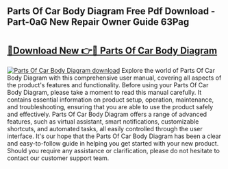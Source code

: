 ## Parts Of Car Body Diagram Free Pdf Download - Part-0aG New Repair Owner Guide 63Pag

# <h2><a href="http://dfnspr.blite.top/?on=Parts+Of+Car+Body+Diagram">🔗Download New 👉🔴 Parts Of Car Body Diagram</a></h2>

[![Parts Of Car Body Diagram download](https://i.imgur.com/lujVjoI.png)](http://dfnspr.blite.top/?on=Parts+Of+Car+Body+Diagram)
Explore the world of Parts Of Car Body Diagram with this comprehensive user manual, covering all aspects of the product's features and functionality. Before using your Parts Of Car Body Diagram, please take a moment to read this manual carefully. It contains essential information on product setup, operation, maintenance, and troubleshooting, ensuring that you are able to use the product safely and effectively. Parts Of Car Body Diagram offers a range of advanced features, such as virtual assistant, smart notifications, customizable shortcuts, and automated tasks, all easily controlled through the user interface. It's our hope that the Parts Of Car Body Diagram has been a clear and easy-to-follow guide in helping you get started with your new product. Should you require any assistance or clarification, please do not hesitate to contact our customer support team.
